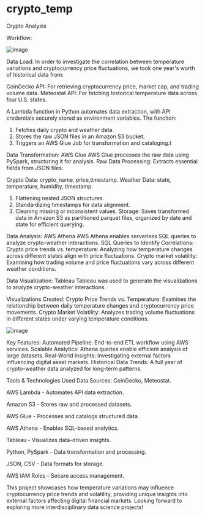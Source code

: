 # crypto_temp
Crypto Analysis

Workflow:

![image](https://github.com/user-attachments/assets/98ed60da-4b14-498b-a953-cb6ea453109d)

Data Load:
In order to investigate the correlation between temperature variations and cryptocurrency price fluctuations, we took one year's worth of historical data from:

CoinGecko API: For retrieving cryptocurrency price, market cap, and trading volume data.
Meteostat API: For fetching historical temperature data across four U.S. states.

A Lambda function in Python automates data extraction, with API credentials securely stored as environment variables. The function:
1. Fetches daily crypto and weather data.
2. Stores the raw JSON files in an Amazon S3 bucket.
3. Triggers an AWS Glue Job for transformation and cataloging.t



Data Transformation: AWS Glue
AWS Glue processes the raw data using PySpark, structuring it for analysis.
Raw Data Processing: Extracts essential fields from JSON files:

Crypto Data: crypto_name, price,timestamp.
Weather Data: state, temperature, humidity, timestamp.

1. Flattening nested JSON structures.
2. Standardizing timestamps for data alignment.
3. Cleaning missing or inconsistent values.
Storage: Saves transformed data in Amazon S3  as partitioned parquet files, organized by date and state for efficient querying.



Data Analysis: AWS Athena
AWS Athena enables serverless SQL queries to analyze crypto-weather interactions.
SQL Queries to Identify Correlations:
Crypto price trends vs. temperature: Analyzing how temperature changes across different states align with price fluctuations.
Crypto market volatility: Examining how trading volume and price fluctuations vary across different weather conditions.



Data Visualization: Tableau
Tableau was used to generate the visualizations to analyze crypto-weather interactions.

Visualizations Created:
Crypto Price Trends vs. Temperature: Examines the relationship between daily temperature changes and cryptocurrency price movements.
Crypto Market Volatility: Analyzes trading volume fluctuations in different states under varying temperature conditions.

![image](https://github.com/user-attachments/assets/3bd4174a-f3f5-4f1a-b08f-51c8bfba3b8c)



Key Features:
 Automated Pipeline: End-to-end ETL workflow using AWS services.
 Scalable Analytics: Athena queries enable efficient analysis of large datasets.
 Real-World Insights: Investigating external factors influencing digital asset markets.
 Historical Data Trends: A full year of crypto-weather data analyzed for long-term patterns.

Tools & Technologies Used
   Data Sources: CoinGecko, Meteostat. 
   
   AWS Lambda - Automates API data extraction.
   
   Amazon S3 - Stores raw and processed datasets.
   
   AWS Glue - Processes and catalogs structured data.
   
   AWS Athena - Enables SQL-based analytics.
   
   Tableau - Visualizes data-driven insights.
   
   Python, PySpark - Data transformation and processing.
   
   JSON, CSV - Data formats for storage.
   
   AWS IAM Roles - Secure access management.

This project showcases how temperature variations may influence cryptocurrency price trends and volatility, providing unique insights into external factors affecting digital financial markets. Looking forward to exploring more interdisciplinary data science projects!









